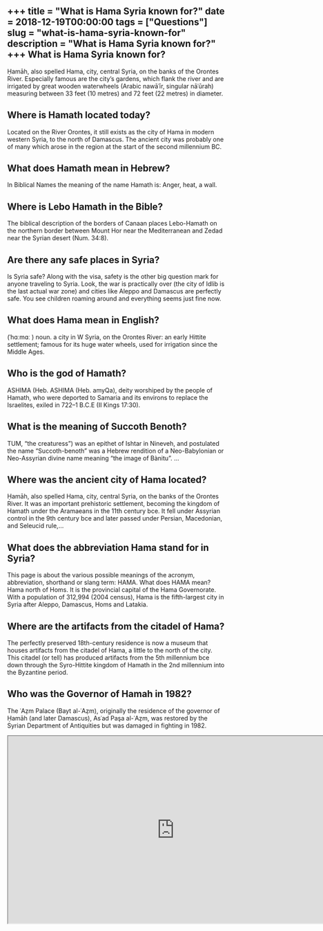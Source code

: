 +++
title = "What is Hama Syria known for?"
date = 2018-12-19T00:00:00
tags = ["Questions"]
slug = "what-is-hama-syria-known-for"
description = "What is Hama Syria known for?"
+++
What is Hama Syria known for?
-----------------------------

Ḥamāh, also spelled Hama, city, central Syria, on the banks of the Orontes River. Especially famous are the city’s gardens, which flank the river and are irrigated by great wooden waterwheels (Arabic nawāʿīr, singular nāʿūrah) measuring between 33 feet (10 metres) and 72 feet (22 metres) in diameter.

Where is Hamath located today?
------------------------------

Located on the River Orontes, it still exists as the city of Hama in modern western Syria, to the north of Damascus. The ancient city was probably one of many which arose in the region at the start of the second millennium BC.

What does Hamath mean in Hebrew?
--------------------------------

In Biblical Names the meaning of the name Hamath is: Anger, heat, a wall.

Where is Lebo Hamath in the Bible?
----------------------------------

The biblical description of the borders of Canaan places Lebo-Hamath on the northern border between Mount Hor near the Mediterranean and Zedad near the Syrian desert (Num. 34:8).

Are there any safe places in Syria?
-----------------------------------

Is Syria safe? Along with the visa, safety is the other big question mark for anyone traveling to Syria. Look, the war is practically over (the city of Idlib is the last actual war zone) and cities like Aleppo and Damascus are perfectly safe. You see children roaming around and everything seems just fine now.

What does Hama mean in English?
-------------------------------

(ˈhɑːmɑː ) noun. a city in W Syria, on the Orontes River: an early Hittite settlement; famous for its huge water wheels, used for irrigation since the Middle Ages.

Who is the god of Hamath?
-------------------------

ASHIMA (Heb. ASHIMA (Heb. amyQa), deity worshiped by the people of Hamath, who were deported to Samaria and its environs to replace the Israelites, exiled in 722–1 B.C.E (II Kings 17:30).

What is the meaning of Succoth Benoth?
--------------------------------------

TUM, “the creaturess”) was an epithet of Ishtar in Nineveh, and postulated the name “Succoth-benoth” was a Hebrew rendition of a Neo-Babylonian or Neo-Assyrian divine name meaning “the image of Bànitu”. …

Where was the ancient city of Hama located?
-------------------------------------------

Ḥamāh, also spelled Hama, city, central Syria, on the banks of the Orontes River. It was an important prehistoric settlement, becoming the kingdom of Hamath under the Aramaeans in the 11th century bce. It fell under Assyrian control in the 9th century bce and later passed under Persian, Macedonian, and Seleucid rule,…

What does the abbreviation Hama stand for in Syria?
---------------------------------------------------

This page is about the various possible meanings of the acronym, abbreviation, shorthand or slang term: HAMA. What does HAMA mean? Hama north of Homs. It is the provincial capital of the Hama Governorate. With a population of 312,994 (2004 census), Hama is the fifth-largest city in Syria after Aleppo, Damascus, Homs and Latakia.

Where are the artifacts from the citadel of Hama?
-------------------------------------------------

The perfectly preserved 18th-century residence is now a museum that houses artifacts from the citadel of Hama, a little to the north of the city. This citadel (or tell) has produced artifacts from the 5th millennium bce down through the Syro-Hittite kingdom of Hamath in the 2nd millennium into the Byzantine period.

Who was the Governor of Hamah in 1982?
--------------------------------------

The ʿAẓm Palace (Bayt al-ʿAẓm), originally the residence of the governor of Ḥamāh (and later Damascus), Asʿad Paşa al-ʿAẓm, was restored by the Syrian Department of Antiquities but was damaged in fighting in 1982.

<iframe allow="accelerometer; autoplay; clipboard-write; encrypted-media; gyroscope; picture-in-picture" allowfullscreen="" class="__youtube_prefs__  epyt-is-override  no-lazyload" data-no-lazy="1" data-origheight="433" data-origwidth="770" data-skipgform_ajax_framebjll="" height="433" id="_ytid_76585" loading="lazy" src="https://www.youtube.com/embed/KuRTXt6mY7A?enablejsapi=1&autoplay=0&cc_load_policy=0&cc_lang_pref=&iv_load_policy=1&loop=0&modestbranding=0&rel=1&fs=1&playsinline=0&autohide=2&theme=dark&color=red&controls=1&" title="YouTube player" width="770"></iframe>